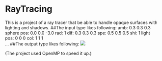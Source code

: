 # RayTracing
This is a project of a ray tracer that be able to handle opaque surfaces with lighting and shadows.
##The input type likes following:
    amb: 0.3 0.3 0.3
    sphere
    pos: 0.0 0.0 -3.0
    rad: 1
    dif: 0.3 0.3 0.3
    spe: 0.5 0.5 0.5
    shi: 1
    light
    pos: 0 0 0
    col: 1 1 1   
    ...
##The output type likes following:
![](https://github.com/wangzhaode/RayTracing/blob/master/RayTracing/5_notrace.png)  


(The project used OpenMP to speed it up.)
